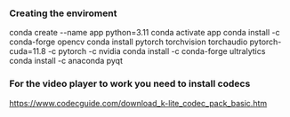 ### Creating the enviroment
conda create --name app python=3.11 
conda activate app
conda install -c conda-forge opencv
conda install pytorch torchvision torchaudio pytorch-cuda=11.8 -c pytorch -c nvidia
conda install -c conda-forge ultralytics
conda install -c anaconda pyqt

### For the video player to work you need to install codecs
https://www.codecguide.com/download_k-lite_codec_pack_basic.htm